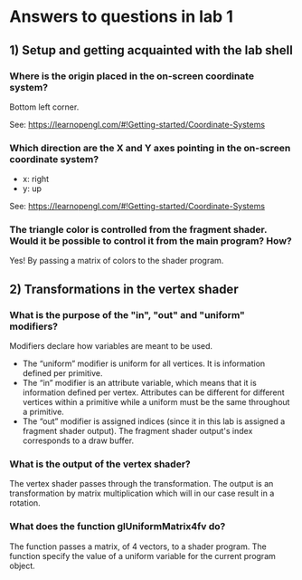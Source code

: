 # Answers to questions in lab 1

## 1) Setup and getting acquainted with the lab shell

### Where is the origin placed in the on-screen coordinate system?

Bottom left corner.

See: https://learnopengl.com/#!Getting-started/Coordinate-Systems

### Which direction are the X and Y axes pointing in the on-screen coordinate system?

- x: right
- y: up

See: https://learnopengl.com/#!Getting-started/Coordinate-Systems


### The triangle color is controlled from the fragment shader. Would it be possible to control it from the main program? How?
Yes! By passing a matrix of colors to the shader program.

## 2) Transformations in the vertex shader

### What is the purpose of the "in", "out" and "uniform" modifiers?
Modifiers declare how variables are meant to be used.

- The “uniform” modifier is uniform for all vertices. It is information defined per primitive.
- The “in” modifier is an attribute variable, which means that it is information defined per vertex. Attributes can be different for different vertices within a primitive while a uniform must be the same throughout a primitive.
- The “out” modifier  is assigned indices (since it in this lab is assigned a fragment shader output).  The fragment shader output's index corresponds to a draw buffer.

### What is the output of the vertex shader?

The vertex shader passes through the transformation.
The output is an transformation by matrix multiplication which will in our case result in a rotation.

### What does the function glUniformMatrix4fv do?
The function passes a matrix, of 4 vectors, to a shader program.
The function specify the value of a uniform variable for the current program object.
